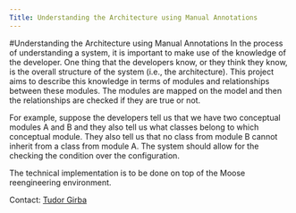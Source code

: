 ```yaml
---
Title: Understanding the Architecture using Manual Annotations
---
```

#Understanding the Architecture using Manual Annotations
In the process of understanding a system, it is important to make use of the knowledge of the developer. One thing that the developers know, or they think they know, is the overall structure of the system (i.e., the architecture). This project aims to describe this knowledge in terms of modules and relationships between these modules. The modules are mapped on the model and then the relationships are checked if they are true or not.

For example, suppose the developers tell us that we have two conceptual modules A and B and they also tell us what classes belong to which conceptual module. They also tell us that no class from module B cannot inherit from a class from module A. The system should allow for the checking the condition over the configuration.

The technical implementation is to be done on top of the Moose reengineering environment.

Contact: [Tudor Girba](%base_url%/staff/tudorgirba)
